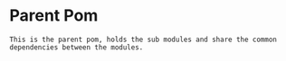 # Parent Pom 

```
This is the parent pom, holds the sub modules and share the common dependencies between the modules.
```
